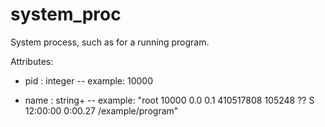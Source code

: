 # system_proc

System process, such as for a running program.

Attributes:

* pid : integer -- example: 10000

* name : string+ -- example: "root 10000 0.0 0.1 410517808 105248 ?? S 12:00:00 0:00.27 /example/program"

